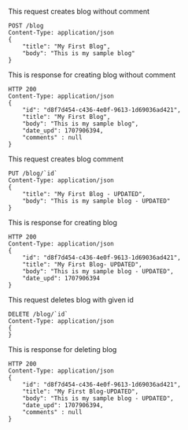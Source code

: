 This request creates blog without comment
```docassertrequest
POST /blog
Content-Type: application/json
{
    "title": "My First Blog",
    "body": "This is my sample blog"
}
```

This is response for creating blog without comment
```docassertresponse
HTTP 200
Content-Type: application/json
{
    "id": "d8f7d454-c436-4e0f-9613-1d69036ad421",
    "title": "My First Blog",
    "body": "This is my sample blog",
    "date_upd": 1707906394,
    "comments" : null
}
```
[ignore]: # ($.id)
[ignore]: # ($.date_upd)
[let id]: # ($.id)



This request creates blog comment
```docassertrequest
PUT /blog/`id`
Content-Type: application/json
{
    "title": "My First Blog - UPDATED",
    "body": "This is my sample blog - UPDATED"
}
```

This is response for creating blog
```docassertresponse
HTTP 200
Content-Type: application/json
{
    "id": "d8f7d454-c436-4e0f-9613-1d69036ad421",
    "title": "My First Blog- UPDATED",
    "body": "This is my sample blog - UPDATED",
    "date_upd": 1707906394
}
```
[ignore]: # ($.id)
[ignore]: # ($.date_upd)
[ignore]: # ($.comments)


This request deletes blog with given id
```docassertrequest
DELETE /blog/`id`
Content-Type: application/json
{
}
```

This is response for deleting blog
```docassertresponse
HTTP 200
Content-Type: application/json
{
    "id": "d8f7d454-c436-4e0f-9613-1d69036ad421",
    "title": "My First Blog-UPDATED",
    "body": "This is my sample blog - UPDATED",
    "date_upd": 1707906394,
    "comments" : null
}
```
[ignore]: # ($.id)
[ignore]: # ($.date_upd)
[ignore]: # ($.comments)

